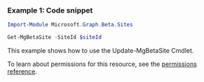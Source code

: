 ### Example 1: Code snippet

```powershell
Import-Module Microsoft.Graph.Beta.Sites

Get-MgBetaSite -SiteId $siteId
```
This example shows how to use the Update-MgBetaSite Cmdlet.

To learn about permissions for this resource, see the [permissions reference](/graph/permissions-reference).

